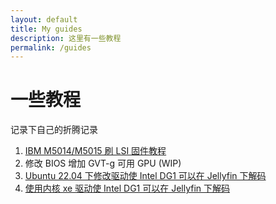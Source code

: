 ```yaml
---
layout: default
title: My guides
description: 这里有一些教程
permalink: /guides
---
```


# 一些教程
记录下自己的折腾记录
1. [IBM M5014/M5015 刷 LSI 固件教程](./guides/m5014-xflash)
2. 修改 BIOS 增加 GVT-g 可用 GPU (WIP)
3. [Ubuntu 22.04 下修改驱动使 Intel DG1 可以在 Jellyfin 下解码](./guides/ubuntu-dg1-jellyfin)
4. [使用内核 xe 驱动使 Intel DG1 可以在 Jellyfin 下解码](./guides/xe-dg1-jellyfin)
